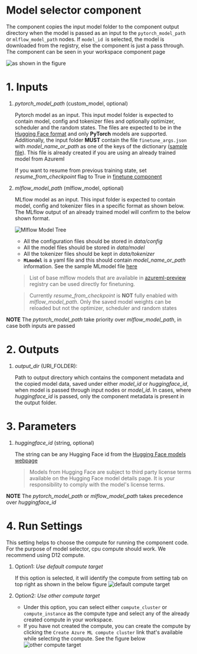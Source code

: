 # Model selector component
The component copies the input model folder to the component output directory when the model is passed as an input to the `pytorch_model_path` or `mlflow_model_path` nodes. If `model_id `is selected, the model is downloaded from the registry, else the component is just a pass through. The component can be seen in your workspace component page

![as shown in the figure](https://aka.ms/azureml-ft-docs-model-selector-component-images)


# 1. Inputs
1. _pytorch_model_path_ (custom_model, optional)

    Pytorch model as an input. This input model folder is expected to contain model, config and tokenizer files and optionally optimizer, scheduler and the random states. The files are expected to be in the [Hugging Face format](https://huggingface.co/bert-base-uncased/tree/main) and only **PyTorch** models are supported. Additionally, the input folder **MUST** contain the file `finetune_args.json` with *model_name_or_path* as one of the keys of the dictionary ([sample file](https://aka.ms/sample-finetune-args)). This file is already created if you are using an already trained model from Azureml

    If you want to resume from previous training state, set *resume_from_checkpoint* flag to True in [finetune component](../../finetune/text_classification/README.md/#36-continual-finetuning)

2. _mlflow_model_path_ (mlflow_model, optional)

    MLflow model as an input. This input folder is expected to contain model, config and tokenizer files in a specific format as shown below. The MLflow output of an already trained model will confirm to the below shown format.

    ![Mlflow Model Tree](https://aka.ms/azureml-ft-docs-mlflow-model-tree)

    - All the configuration files should be stored in _data/config_
    - All the model files should be stored in _data/model_
    - All the tokenizer files should be kept in _data/tokenizer_
    - **`MLmodel`** is a yaml file and this should contain _model_name_or_path_ information. See the sample MLmodel file [here](https://aka.ms/azureml-ft-docs-sample-mlmodel-file)

    > List of base mlflow models that are available in [azureml-preview](https://ml.azure.com/registries/azureml-preview/models?tid=72f988bf-86f1-41af-91ab-2d7cd011db47) registry can be used directly for finetuning.

    > Currently _resume_from_checkpoint_ is **NOT** fully enabled with _mlflow_model_path_. Only the saved model weights can be reloaded but not the optimizer, scheduler and random states

**NOTE** The _pytorch_model_path_ take priority over _mlflow_model_path_, in case both inputs are passed


# 2. Outputs
1. _output_dir_ (URI_FOLDER):

    Path to output directory which contains the component metadata and the copied model data, saved under either _model_id_ or _huggingface_id_, when model is passed through input nodes or _model_id_. In cases, where _huggingface_id_ is passed, only the component metadata is present in the output folder.


# 3. Parameters
1. _huggingface_id_ (string, optional)

    The string can be any Hugging Face id from the [Hugging Face models webpage](https://huggingface.co/models)
    
    > Models from Hugging Face are subject to third party license terms available on the Hugging Face model details page. It is your responsibility to comply with the model's license terms.

**NOTE** The _pytorch_model_path_ or _mlflow_model_path_ takes precedence over _huggingface_id_

# 4. Run Settings

This setting helps to choose the compute for running the component code. For the purpose of model selector, cpu compute should work. We recommend using D12 compute.

1. Option1: *Use default compute target*

    If this option is selected, it will identify the compute from setting tab on top right as shown in the below figure
    ![default compute target](https://aka.ms/azureml-ft-docs-default-compute-settings)

2. Option2: *Use other compute target*

    - Under this option, you can select either `compute_cluster` or `compute_instance` as the compute type and select any of the already created compute in your workspace.
    - If you have not created the compute, you can create the compute by clicking the `Create Azure ML compute cluster` link that's available while selecting the compute. See the figure below
    ![other compute target](https://aka.ms/azureml-ft-docs-create-compute-target)
